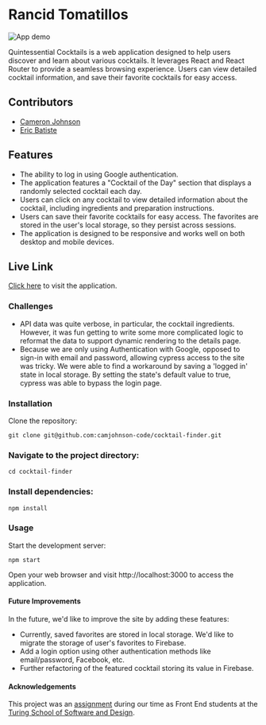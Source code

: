 # Rancid Tomatillos

![App demo](https://media.giphy.com/media/v1.Y2lkPTc5MGI3NjExZ25idzNqc2xqcTBhMnVrdzl0NTFzZTM0c3R1aWZzM3JtZ2NrNHY2cSZlcD12MV9pbnRlcm5hbF9naWZfYnlfaWQmY3Q9Zw/DbSLibbSRhUU2DJUx4/giphy.gif)

Quintessential Cocktails is a web application designed to help users discover and learn about various cocktails. It leverages React and React Router to provide a seamless browsing experience. Users can view detailed cocktail information, and save their favorite cocktails for easy access.

## Contributors

- [Cameron Johnson](https://github.com/camjohnson-code)
- [Eric Batiste](https://github.com/ericbatiste)

## Features

- The ability to log in using Google authentication.
- The application features a "Cocktail of the Day" section that displays a randomly selected cocktail each day.
- Users can click on any cocktail to view detailed information about the cocktail, including ingredients and preparation instructions.
- Users can save their favorite cocktails for easy access. The favorites are stored in the user's local storage, so they persist across sessions.
- The application is designed to be responsive and works well on both desktop and mobile devices.

## Live Link

[Click here](https://www.google.com) to visit the application.

### Challenges

- API data was quite verbose, in particular, the cocktail ingredients. However, it was fun getting to write some more complicated logic to reformat the data to support dynamic rendering to the details page.
- Because we are only using Authentication with Google, opposed to sign-in with email and password, allowing cypress access to the site was tricky. We were able to find a workaround by saving a 'logged in' state in local storage. By setting the state's default value to true, cypress was able to bypass the login page.

### Installation

Clone the repository:

`git clone git@github.com:camjohnson-code/cocktail-finder.git`

### Navigate to the project directory:

`cd cocktail-finder`

### Install dependencies:

`npm install`

### Usage

Start the development server:

`npm start`

Open your web browser and visit http://localhost:3000 to access the application.

#### Future Improvements

In the future, we'd like to improve the site by adding these features:

- Currently, saved favorites are stored in local storage. We'd like to migrate the storage of user's favorites to Firebase.
- Add a login option using other authentication methods like email/password, Facebook, etc.
- Further refactoring of the featured cocktail storing its value in Firebase.

#### Acknowledgements

This project was an [assignment](https://frontend.turing.edu/projects/module-3/stretch.html) during our time as Front End students at the [Turing School of Software and Design](https://turing.edu/).
